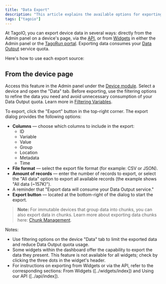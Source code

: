 ```yaml
---
title: "Data Export"
description: "This article explains the available options for exporting device data in TagoIO, and provides step-by-step instructions for exporting data from a device page, including available export options and important quota considerations."
tags: ["tagoio"]
---
```

At TagoIO, you can export device data in several ways: directly from the Admin panel on a device's page, via the [API](../api/index), or from [Widgets](../widgets/index) in either the Admin panel or the [TagoRun portal](../tagorun/tagorun-mobile-app). Exporting data consumes your [Data Output](../../services/data-output-service) service quota.

Here's how to use each export source:

## From the device page

Access this feature in the Admin panel under the [Device module](../devices/index). Select a device and open the "Data" tab. Before exporting, use the filtering options to refine the data you need and avoid unnecessary consumption of your Data Output quota. Learn more in [Filtering Variables](../../data-management/filtered-variables).

To export, click the "Export" button in the top-right corner. The export dialog provides the following options:

- **Columns** — choose which columns to include in the export:
  - ID
  - Variable
  - Value
  - Group
  - Location
  - Metadata
  - Time
- **File format** — select the export file format (for example: CSV or JSON).
- **Amount of records** — enter the number of records to export, or select the "All data" option to export all available records (the example shows "All data (~157K)").
- A reminder that "Export data will consume your Data Output service."
- **Export button** — located at the bottom-right of the dialog to start the export.

> **Note:** For immutable devices that group data into chunks, you can also export data in chunks. Learn more about exporting data chunks here: [Chunk Management](../../data-management/chunk-management).

<!-- Image placeholder removed for build -->

Notes:
- Use filtering options on the device "Data" tab to limit the exported data and reduce Data Output quota usage.
- Some widgets within the dashboard offer the capability to export the data they present. This feature is not available for all widgets; check by clicking the three dots in the widget's header.
- For instructions on exporting from Widgets or via the API, refer to the corresponding sections: From Widgets ([../widgets/index]) and Using our API ([../api/index]).